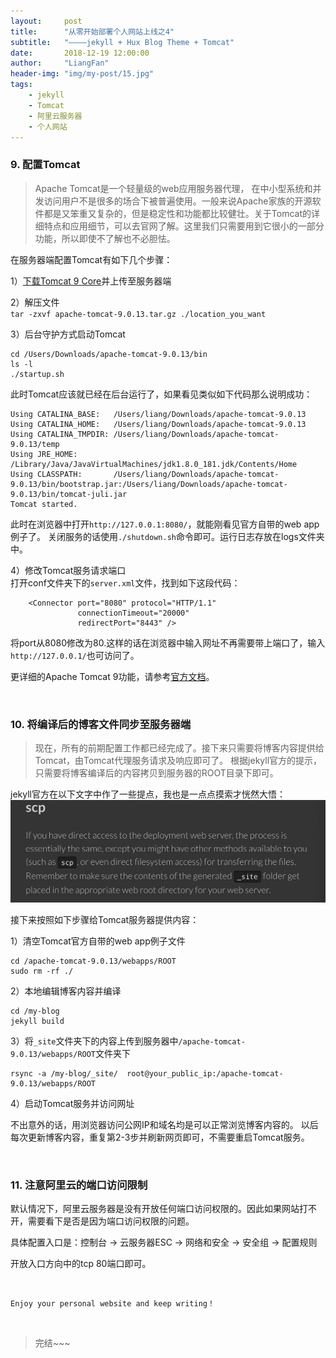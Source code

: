 ```yaml
---
layout:     post
title:      "从零开始部署个人网站上线之4"
subtitle:   "————jekyll + Hux Blog Theme + Tomcat"
date:       2018-12-19 12:00:00
author:     "LiangFan"
header-img: "img/my-post/15.jpg"
tags:
    - jekyll
    - Tomcat
    - 阿里云服务器
    - 个人网站
---
```

<!-- 
> 本文旨在从零开始手把手教你部署个人博客网站，即使你没有任何技术背景。因为是部署博客网站，那么目的是方便自己写博文，技术实现手段上越简单越好，尽可能的使用现成的技术框架。这里使用的是`jekyll + Hux Blog Theme + Tomcat + 阿里云ESC服务器`来部署，接下来会引导你一步一步从零开始，直到能打开自己的网站为止。


<!-- 基本的部署流程可以概括为：

![Alt text](/img/my-post/20181210a.png) -->

<!-- 
### 1. 购买阿里云ESC服务器

这个比较简单，就是百度搜阿里云然后打开官网首页，产品-云服务ESC点击进去，然后注册登录。

由于是个人网站，访问量和并发非常小，也不需要用到数据库，买个1核心1GB内存1M带宽的就是了，当然如果金钱充裕，那么买个带宽大点的也不是不行。

服务器的地址选国内比较好，因为毕竟大部分访问的用户都是在国内的。

服务器操作系统选择ubuntu16.04或以上，切记服务器选择linux ubuntu，别问为什么，反正就是windows服务器被嫌弃。像superset和ClickHouse压根就不支持windows，只能用在mac和linux上（二者都是基于unix）。

另外，阿里云的服务器首次购买是可以享受N天无理由退款的，具体多少天可以搜一搜，如果想退货再重新购买需要趁早。遇到双11双12，服务器的价格折扣很大，还是挺实惠的。学生凭学生证购买也可以享受折扣。

到这里的话第1步就OK了。操作系统的基本环境配置，等做完了第3步再回来弄。为什么呢？往下面看就知道了。



### 2. 购买域名

在阿里云官网顶部搜索栏中搜索`域名购买`，然后进入域名购买页面，搜索自己喜欢的域名，各种域名因有尽有：`.com`, `.cn`, `.org`, `.me`, `.info`等等，琳琅满目，像我就是买的`liangfan.tech`。

一般而言， `.com`的域名会比其他的贵一些。这个可以自己根据经济情况和喜好拿捏。

域名的话建议3年起买，我是购买的3年。因为域名到期后再续费，价格是肯定比初次购买要贵的，所以如果经济条件允许，最好是多买几年。

另外，建议服务器和域名都在阿里云购买，一来阿里云服务稳定，价格还算公道；二来后面备案等也较为方便。



### 3. 域名备案

这应该是所有步骤里面最耗时的一步了，所以先把这一步给处理了，其实中间是有很多时间是把弄其它的东西的。

啥是域名备案呢？其实就是到z+f那里去注册下、实名下。具体原因嘛，你懂的， 大天朝，毕竟没有west world那么free。工信部规定，没有备案的域名，是打不开网站的，而且还会受到法律的制裁。

当然你也可以申请国外的服务器，然后将博客部署在国外网站上面，是不用备案的，但是访问速度就不敢保证了，而且会不会被wall也难说。

域名备案，在阿里云首页搜索`域名备案`进入相应页面即可开始操作了。

域名备案需要用到身份证信息、前面申请的服务器的公网IP、填写备案材料、申请幕布并拍照邮寄材料等等一系列流程，总之比较繁杂，这部分需要在阿里云的指引下一步步完成。

从申请备案到通过大概需要3-4周的时间。这段时间可以跳过第4步，进行5-10的步骤，先在本地部署和演练。



### 4. 域名解析

所谓域名解析，就是说将你的文字域名（如`liangfan.tech`）映射到数据域名（如117.41.12.13）上。

登录阿里云官网后，进入控制台-域名点击进入就可以看见自己名下的域名列表，点击解析域名后添加记录。

这里添加两个解析记录即可，两个记录的的`记录类型`均是A，主机记录一个是`www`一个是`@`，解析线路都选择`默认`，记录值均是自己的公网IP，TTL10分钟。

这两个解析记录的含义是说，将域名`xxxx.xx`和`www.xxxx.xx`均解析到公网IP上，这样在浏览器输入网址的时候加wwww或者不加均可访问网站。

由于阿里云ESC弹性服务器已经对网络访问进行了优化，因此是不需要进行`cname`解析的，不要被网上的杂论带歪了。

这个时候域名相关的工作基本就完结了。可以在本地的电脑的`Terminal`中分别`ping`一下公网数字IP和自己的文字域名看下通不通，如果不停出现类似`64 bytes from xx.xx.xxx.xxx: icmp_seq=0 ttl=52 time=7.879 ms`的内容，那么说明域名解析成功，可以进行下一步了。 --> 


<!-- 
### 5. 在本地电脑和服务器间传输数据/文件

&nbsp;

> 关于在服务器和本地之间传输数据或文件，网上资料很多，比如借助第三方软件等。这里介绍的方法不使用软件，而是直接使用`ssh`来实现连接和传输。
如果需要将文件传输到指定文件夹下，可以先用命令`ssh root@your_public_ip_address`并输入密码来远程登录服务器，并使用`mkdir dirB`来创建目标文件夹。



##### 5.1 使用`scp`来传输单个文件（本地上传到服务器）

- 语法为`scp fileA dirB`也就是`scp 来源地 目的地`的模式，将文件传输至服务器目录下，例如：`scp /Volumes/your_local_file.txt root@your_public_ip_address:/var/mydata/`



##### 5.2 使用`rsync -P --rsh=ssh` 上传文件且支持断点续传，`ctrl+z`暂停，`bg`恢复

- 例如：`rsync -P --rsh=ssh /Volumes/data/bank_train.csv root@your_public_ip_address:/var/mydata/`



##### 5.3 使用`scp -r`来传输文件夹（本地上传到服务器）

- 语法为`scp -r dirA dirB`，将文件夹传输至服务器目录下，例如：`scp -r /Volumes/your_local_dir root@your_public_ip_address:/var/mydata/`



##### 5.4 使用`rsync -a`来同步文件夹

- 例如：`rsync -a /Users/Documents/my-blog/_site/  root@your_public_ip_address:/tomcat/webapps/ROOT`，此种方法不会传输文件夹下所有的文件，而是会去比对两个文件夹下的文件异同，只会将前者下面有的文件而后者没有的进行同步，如果是那种需要经常更新的文件夹，使用此种方法的话传输的数据量会大大减小（不必要每次都全文件夹传输）。

- 另外注意`_site`后面的`/`号，如果有说明是同步目录底下的各个文件过去（目标文件夹文件结构会成为`/ROOT/*files`），如果没有那么会直接传输整体文件夹（目标文件夹文件结构会成为`/ROOT/_site/*files`）



##### 5.5 使用`rm`命令来删除文件/文件夹

- 使用`rm file`来删除单个文件，使用`rm -r dir`来删除整个文件夹，使用`rm -rf dir`来无视任何条件的直接删除文件夹（不会有反馈和警告，直接删除）




具体是从服务器传输到本地，还是从本地传输到服务器，自己调整来源地和目的地的顺序即可。

> 待续~~~

&nbsp;
&nbsp;
 -->
<!-- 

### 6. 配置jdk

首先需要安装的是oracle版本的jdk（`Java Development Kit`），不是jre（jre是java程序的运行环境，不是编译和开发环境），也不是open jdk。

配置jdk需执行如下几步操作：

1）从[oracle官网下载jdk8](https://www.oracle.com/technetwork/java/javase/downloads/jdk8-downloads-2133151.html)，注意下载对应的版本（操作系统、32位/64位）；以ubuntu64位为例，下载linux x64以`tar.gz`为结尾的文件即可

2）将文件上传至远程服务器预先建立好的文件夹并解压
```
# 服务器端
mkdir /java

# 本地
scp /Users/liang/Downloads/jdk-8u191-linux-x64.tar.gz root@your_public_ip:/java

# 解压文件
cd /java
tar -zxvf jdk-8u191-linux-x64.tar.gz
ls -l /java/jdk1.8.0_191
```

3）设置java_home环境<br>
先打开配置文件，`sudo vi /etc/profile` <br>
然后将下面的代码复制进profile文件
```
#set Java environment
export JAVA_HOME=/java/jdk1.8.0_191
export JRE_HOME=$JAVA_HOME/jre
export CLASSPATH=.:$JAVA_HOME/lib:$JRE_HOME/lib:$CLASSPATH
export PATH=$JAVA_HOME/bin:$JRE_HOME/bin:$PATH
```
`vi文件编辑tips: 按i键进入编辑模式 -> 上下位移到空白位置 -> paste粘贴内容 -> esc退出编辑 -> :wq保存退出`


4）使环境配置生效，并查看配置结果
```
source /etc/profile
java -version
```
 

&nbsp;
&nbsp;

### 7. 在本地配置jekyll

> jekyll是一个静态网页生成工具，可以理解为对网页代码/资源进行有效组织和编译。所谓静态，就是说没有数据交互，页面状态和内容是写死的。

jekyll配置在服务端或者本地都是ok的，但是由于我们采取的方式是先将博客文件在本地编辑、编译，测试、浏览、修改确认没问题后再上传到服务器端，所以在本地配置jekyll就ok了。下面简单介绍下mac或者ubuntu如何配置jekyll，更详细的配置步骤可以去[jekyll官网](https://jekyllrb.com/)自行查看。

ubuntu配置jekyll有如下几个步骤：

1）安装ruby及配置环境
```
sudo apt-get install ruby-full build-essential zlib1g-dev

echo '# Install Ruby Gems to ~/gems' >> ~/.bashrc
echo 'export GEM_HOME="$HOME/gems"' >> ~/.bashrc
echo 'export PATH="$HOME/gems/bin:$PATH"' >> ~/.bashrc
source ~/.bashrc
```

2）安装jekyll和paginate
```
gem install jekyll bundler 
gem install jekyll-paginate
```

3）测试是否安装成功
```
jekyll -version
```

&nbsp;
&nbsp;

### 8. 使用Hux Blog Theme

> 上面已经安装了静态博客生成工具，那么接下来就是要配置博客内容工具或者主题了。所谓主题，一是方便博客的书写和格式化内容，二是使博客看起来美观。

这里使用的是一个阿里前端小哥的开源博客主题，叫 [Hux Blog Theme](https://github.com/huxpro/huxpro.github.io/)，它是在jekyll的基础上开发的一个很美观的博客主题。直接下载下来并配合之前安装的jekyll即可在本地使用了。

将Hux的github源码下载到本地某个文件夹下，然后执行如下代码：
```
cd /huxblog-boilerplate
jekyll serve
```
如果出现类似以下内容，那么大功告成：
```
Configuration file: /Volumes/SCALA/html/my-blog/_config.yml
            Source: /Volumes/SCALA/html/my-blog
       Destination: /Volumes/SCALA/html/my-blog/_site
 Incremental build: disabled. Enable with --incremental
      Generating... 
                    done in 1.157 seconds.
 Auto-regeneration: enabled for '/Volumes/SCALA/html/my-blog'
    Server address: http://127.0.0.1:4000/
  Server running... press ctrl-c to stop.
```

此时，在浏览器中输入`http://127.0.0.1:4000/`是可以看见渲染后的博客内容的。

关于`Hux Blog Theme`注意如下几个问题：
- `_config.yml`是配置文件
- 博文编辑`_posts`文件夹下的`markdown`文件即可，文件命名格式为`yyyy-mm-dd-fileName.markdown`文件名及路径会显示在浏览器的URL中；博文标题和格式是由markdown文件的顶部内容控制的；博文顶部背景图片以深色系为佳（因为标题字是白色的）
- 编译后的内容存放在`_site`文件夹下，这个后面需要用到
- 后续博文编辑修改均可先在本地查看确认后再上传至服务器端
- `jekyll serve`开启服务，`jekyll build`编译（其实开启服务的过程也是包含编译的，只需要编译可以使用jekyll build）

&nbsp;
> 待续~~~ -->


<!-- <ul type="circle">
	<li>_config.yml是配置文件</li>
</ul> -->


<!-- &nbsp;
&nbsp; -->

### 9. 配置Tomcat

> Apache Tomcat是一个轻量级的web应用服务器代理， 在中小型系统和并发访问用户不是很多的场合下被普遍使用。一般来说Apache家族的开源软件都是又笨重又复杂的，但是稳定性和功能都比较健壮。关于Tomcat的详细特点和应用细节，可以去官网了解。这里我们只需要用到它很小的一部分功能，所以即使不了解也不必胆怯。

在服务器端配置Tomcat有如下几个步骤：

1）[下载Tomcat 9 Core](https://tomcat.apache.org/download-90.cgi)并上传至服务器端

2）解压文件<br>
`tar -zxvf apache-tomcat-9.0.13.tar.gz ./location_you_want`

3）后台守护方式启动Tomcat
```
cd /Users/Downloads/apache-tomcat-9.0.13/bin
ls -l
./startup.sh
```

此时Tomcat应该就已经在后台运行了，如果看见类似如下代码那么说明成功：
```
Using CATALINA_BASE:   /Users/liang/Downloads/apache-tomcat-9.0.13
Using CATALINA_HOME:   /Users/liang/Downloads/apache-tomcat-9.0.13
Using CATALINA_TMPDIR: /Users/liang/Downloads/apache-tomcat-9.0.13/temp
Using JRE_HOME:        /Library/Java/JavaVirtualMachines/jdk1.8.0_181.jdk/Contents/Home
Using CLASSPATH:       /Users/liang/Downloads/apache-tomcat-9.0.13/bin/bootstrap.jar:/Users/liang/Downloads/apache-tomcat-9.0.13/bin/tomcat-juli.jar
Tomcat started.
```
此时在浏览器中打开`http://127.0.0.1:8080/`，就能刚看见官方自带的web app例子了。
关闭服务的话使用`./shutdown.sh`命令即可。运行日志存放在logs文件夹中。

4）修改Tomcat服务请求端口<br>
打开conf文件夹下的`server.xml`文件，找到如下这段代码：
```
    <Connector port="8080" protocol="HTTP/1.1"
               connectionTimeout="20000"
               redirectPort="8443" />
```

将port从8080修改为80.这样的话在浏览器中输入网址不再需要带上端口了，输入`http://127.0.0.1/`也可访问了。


更详细的Apache Tomcat 9功能，请参考[官方文档](http://tomcat.apache.org/tomcat-9.0-doc/index.html)。


&nbsp;
&nbsp;

### 10. 将编译后的博客文件同步至服务器端

> 现在，所有的前期配置工作都已经完成了。接下来只需要将博客内容提供给Tomcat，由Tomcat代理服务请求及响应即可了。 根据jekyll官方的提示，只需要将博客编译后的内容拷贝到服务器的ROOT目录下即可。

jekyll官方在以下文字中作了一些提点，我也是一点点摸索才恍然大悟：
![Alt text](/img/my-post/20181218.png)

接下来按照如下步骤给Tomcat服务器提供内容：

1）清空Tomcat官方自带的web app例子文件
```
cd /apache-tomcat-9.0.13/webapps/ROOT
sudo rm -rf ./
```

2）本地编辑博客内容并编译
```
cd /my-blog
jekyll build
```

3）将`_site`文件夹下的内容上传到服务器中`/apache-tomcat-9.0.13/webapps/ROOT`文件夹下
```
rsync -a /my-blog/_site/  root@your_public_ip:/apache-tomcat-9.0.13/webapps/ROOT
```

4）启动Tomcat服务并访问网址

不出意外的话，用浏览器访问公网IP和域名均是可以正常浏览博客内容的。
以后每次更新博客内容，重复第2-3步并刷新网页即可，不需要重启Tomcat服务。


&nbsp;
&nbsp;

### 11. 注意阿里云的端口访问限制

默认情况下，阿里云服务器是没有开放任何端口访问权限的。因此如果网站打不开，需要看下是否是因为端口访问权限的问题。

具体配置入口是：控制台 -> 云服务器ESC -> 网络和安全 -> 安全组 -> 配置规则

开放入口方向中的tcp 80端口即可。

&nbsp;

`Enjoy your personal website and keep writing！`


&nbsp;

> 完结~~~

&nbsp;
&nbsp;















